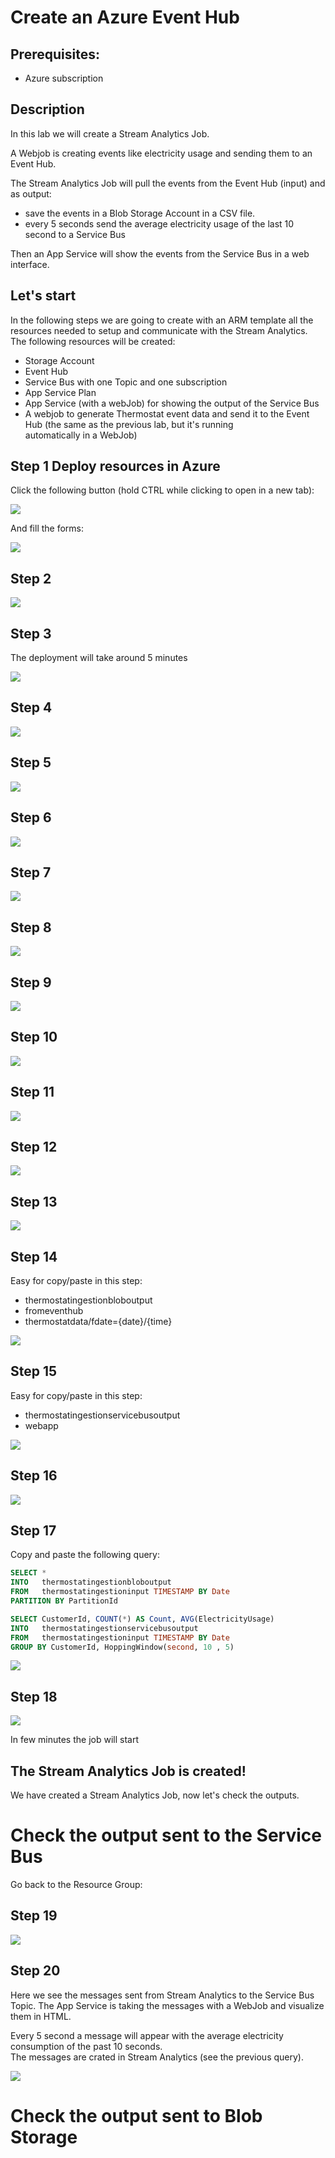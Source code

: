# Create an Azure Event Hub #

## **Prerequisites:** ##
- Azure subscription

## **Description** ##
In this lab we will create a Stream Analytics Job.

A Webjob is creating events like electricity usage and sending them to an Event Hub. 

The Stream Analytics Job will pull the events from the Event Hub (input) and as output:
  * save the events in a Blob Storage Account in a CSV file. 
  * every 5 seconds send the average electricity usage of the last 10 second to a Service Bus

 Then an App Service will show the events from the Service Bus in a web interface.

## Let's start ##
In the following steps we are going to create with an ARM template all the resources needed to setup and communicate with the Stream Analytics.  
The following resources will be created:

  * Storage Account
  * Event Hub
  * Service Bus with one Topic and one subscription
  * App Service Plan
  * App Service (with a webJob) for showing the output of the Service Bus 
  * A webjob to generate Thermostat event data and send it to the Event Hub (the same as the previous lab, but it's running     
  automatically in a WebJob)

## **Step 1** Deploy resources in Azure ##

Click the following button (hold CTRL while clicking to open in a new tab):

 <a target="_blank" id="deploy-to-azure"  href="https://portal.azure.com/#create/Microsoft.Template/uri/https%3A%2F%2Fraw.githubusercontent.com%2FDutchAzureMeetup%2FBigDataIngestion1%2Fmaster%2Flabs%2F2%2520Stream%2520Analytics%2Fazuredeploy.json"><img src="http://azuredeploy.net/deploybutton.png"/></a>

And fill the forms: 

![](https://github.com/DutchAzureMeetup/BigDataIngestion1/blob/master/labs/2%20Stream%20Analytics/img/1.jpg?raw=true)

## **Step 2**  ##

![](https://github.com/DutchAzureMeetup/BigDataIngestion1/blob/master/labs/2%20Stream%20Analytics/img/2.jpg?raw=true)

## **Step 3**  ##

The deployment will take around 5 minutes

![](https://github.com/DutchAzureMeetup/BigDataIngestion1/blob/master/labs/2%20Stream%20Analytics/img/3.jpg?raw=true)

## **Step 4**  ##

![](https://github.com/DutchAzureMeetup/BigDataIngestion1/blob/master/labs/2%20Stream%20Analytics/img/4.jpg?raw=true)

## **Step 5**  ##

![](https://github.com/DutchAzureMeetup/BigDataIngestion1/blob/master/labs/2%20Stream%20Analytics/img/5.jpg?raw=true)

## **Step 6**  ##

![](https://github.com/DutchAzureMeetup/BigDataIngestion1/blob/master/labs/2%20Stream%20Analytics/img/6.jpg?raw=true)

## **Step 7**  ##

![](https://github.com/DutchAzureMeetup/BigDataIngestion1/blob/master/labs/2%20Stream%20Analytics/img/7.jpg?raw=true)

## **Step 8**  ##

![](https://github.com/DutchAzureMeetup/BigDataIngestion1/blob/master/labs/2%20Stream%20Analytics/img/8.jpg?raw=true)

## **Step 9**  ##

![](https://github.com/DutchAzureMeetup/BigDataIngestion1/blob/master/labs/2%20Stream%20Analytics/img/9.jpg?raw=true)

## **Step 10**  ##

![](https://github.com/DutchAzureMeetup/BigDataIngestion1/blob/master/labs/2%20Stream%20Analytics/img/10.jpg?raw=true)

## **Step 11**  ##

![](https://github.com/DutchAzureMeetup/BigDataIngestion1/blob/master/labs/2%20Stream%20Analytics/img/11.jpg?raw=true)

## **Step 12**  ##

![](https://github.com/DutchAzureMeetup/BigDataIngestion1/blob/master/labs/2%20Stream%20Analytics/img/12.jpg?raw=true)

## **Step 13**  ##

![](https://github.com/DutchAzureMeetup/BigDataIngestion1/blob/master/labs/2%20Stream%20Analytics/img/13.jpg?raw=true)

## **Step 14**  ##

Easy for copy/paste in this step: 

  * thermostatingestionbloboutput
  * fromeventhub
  * thermostatdata/fdate={date}/{time}


![](https://github.com/DutchAzureMeetup/BigDataIngestion1/blob/master/labs/2%20Stream%20Analytics/img/14.jpg?raw=true)

## **Step 15**  ##

Easy for copy/paste in this step: 

  * thermostatingestionservicebusoutput
  * webapp

![](https://github.com/DutchAzureMeetup/BigDataIngestion1/blob/master/labs/2%20Stream%20Analytics/img/15.jpg?raw=true)

## **Step 16**  ##

![](https://github.com/DutchAzureMeetup/BigDataIngestion1/blob/master/labs/2%20Stream%20Analytics/img/16.jpg?raw=true)

## **Step 17**  ##

Copy and paste the following query:
```SQL
SELECT *
INTO   thermostatingestionbloboutput
FROM   thermostatingestioninput TIMESTAMP BY Date
PARTITION BY PartitionId

SELECT CustomerId, COUNT(*) AS Count, AVG(ElectricityUsage)
INTO   thermostatingestionservicebusoutput
FROM   thermostatingestioninput TIMESTAMP BY Date
GROUP BY CustomerId, HoppingWindow(second, 10 , 5)
```
![](https://github.com/DutchAzureMeetup/BigDataIngestion1/blob/master/labs/2%20Stream%20Analytics/img/17.jpg?raw=true)

## **Step 18**  ##

![](https://github.com/DutchAzureMeetup/BigDataIngestion1/blob/master/labs/2%20Stream%20Analytics/img/18.jpg?raw=true)

In few minutes the job will start

## The Stream Analytics Job is created! ##

We have created a Stream Analytics Job, now let's check the outputs. 

# Check the output sent to the Service Bus #

Go back to the Resource Group: 

## **Step 19**  ##

![](https://github.com/DutchAzureMeetup/BigDataIngestion1/blob/master/labs/2%20Stream%20Analytics/img/19.jpg?raw=true)

## **Step 20**  ##

Here we see the messages sent from Stream Analytics to the Service Bus Topic.
The App Service is taking the messages with a WebJob and visualize them in HTML. 

Every 5 second a message will appear with the average electricity consumption of the past 10 seconds.  
The messages are crated in Stream Analytics (see the previous query).

![](https://github.com/DutchAzureMeetup/BigDataIngestion1/blob/master/labs/2%20Stream%20Analytics/img/20.jpg?raw=true)

# Check the output sent to Blob Storage #

